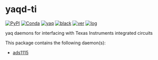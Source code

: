 # yaqd-ti

[![PyPI](https://img.shields.io/pypi/v/yaqd-ti)](https://pypi.org/project/yaqd-ti)
[![Conda](https://img.shields.io/conda/vn/conda-forge/yaqd-ti)](https://anaconda.org/conda-forge/yaqd-ti)
[![yaq](https://img.shields.io/badge/framework-yaq-orange)](https://yaq.fyi/)
[![black](https://img.shields.io/badge/code--style-black-black)](https://black.readthedocs.io/)
[![ver](https://img.shields.io/badge/calver-YYYY.0M.MICRO-blue)](https://calver.org/)
[![log](https://img.shields.io/badge/change-log-informational)](https://gitlab.com/yaq/yaqd-ti/-/blob/master/CHANGELOG.md)


yaq daemons for interfacing with Texas Instruments integrated circuits

This package contains the following daemon(s):

- [ads1115](https://yaq.fyi/daemons/ads1115)